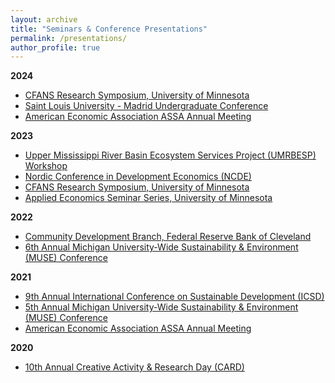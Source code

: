 ```yaml
---
layout: archive
title: "Seminars & Conference Presentations"
permalink: /presentations/
author_profile: true
---
```


**2024** 
  * [CFANS Research Symposium, University of Minnesota]()
  * [Saint Louis University - Madrid Undergraduate Conference](/files/slu_ug_conference_2024.pdf)
  * [American Economic Association ASSA Annual Meeting](https://www.aeaweb.org/conference/2024/preliminary/2063?q=eNo1izEKgDAQBP-ytYUWNr5BO3s54oEHxoRcXFRE8ndPxG5nmbmhrCphG6_I6O4f0aFBqUCqwRmgQubkbQ3upMtQmZJbevGS9Q1pz0tI00qa_3g28UvF87cO4fO1U4x2tDVKeVwwHoopfA,,)

**2023**
  * [Upper Mississippi River Basin Ecosystem Services Project (UMRBESP) Workshop](/files/UMRBESP_workshop_program_230803.pdf)
  * [Nordic Conference in Development Economics (NCDE)](https://www.gu.se/en/school-business-economics-law/economics/overview-and-detailed-program-for-ncde2023)
  * [CFANS Research Symposium, University of Minnesota](https://drive.google.com/file/d/1aiigGWexwoxBbugpZSNcOiIydszv5geh/view)
  * [Applied Economics Seminar Series, University of Minnesota](https://apecseminar.github.io/past_schedules/schedule_2023_spring.html)

**2022**
  * [Community Development Branch, Federal Reserve Bank of Cleveland](https://www.clevelandfed.org/community-development)
  * [6th Annual Michigan University-Wide Sustainability & Environment (MUSE) Conference](/files/MUSE_2022_Program.pdf)

**2021**
  * [9th Annual International Conference on Sustainable Development (ICSD)](https://virtual.oxfordabstracts.com/#/event/public/1990/program)
  * [5th Annual Michigan University-Wide Sustainability & Environment (MUSE) Conference](/files/MUSE_Program_2021.pdf)
  * [American Economic Association ASSA Annual Meeting](https://www.aeaweb.org/conference/2021/preliminary/1968?q=eNqrVipOLS7OzM8LqSxIVbKqhnGVrJQMlWp1lBKLi_OTgRwTcyUdpZLUolxcIBvISkmshDBKMnNTIayyzNRykAFFBQVAAVMDpdpaXDBjaBvD)

**2020**
  * [10th Annual Creative Activity & Research Day (CARD)](https://myusf.usfca.edu/arts-sciences/card/schedule)


       



